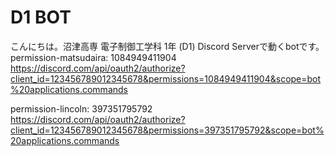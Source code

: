# D1 BOT
こんにちは。沼津高専 電子制御工学科 1年 (D1) Discord Serverで動くbotです。
permission-matsudaira: 1084949411904
https://discord.com/api/oauth2/authorize?client_id=123456789012345678&permissions=1084949411904&scope=bot%20applications.commands

permission-lincoln: 397351795792
https://discord.com/api/oauth2/authorize?client_id=123456789012345678&permissions=397351795792&scope=bot%20applications.commands